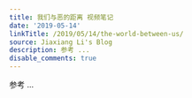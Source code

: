 ```yaml
---
title: 我们与恶的距离 视频笔记
date: '2019-05-14'
linkTitle: /2019/05/14/the-world-between-us/
source: Jiaxiang Li's Blog
description: 参考 ...
disable_comments: true
---
```

参考 ...